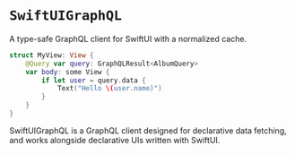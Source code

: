 # ``SwiftUIGraphQL``

A type-safe GraphQL client for SwiftUI with a normalized cache.

```swift
struct MyView: View {
    @Query var query: GraphQLResult<AlbumQuery>
    var body: some View {
        if let user = query.data {
            Text("Hello \(user.name)")
        }
    }
}
```

SwiftUIGraphQL is a GraphQL client designed for declarative data fetching, and works alongside declarative UIs written with SwiftUI.

